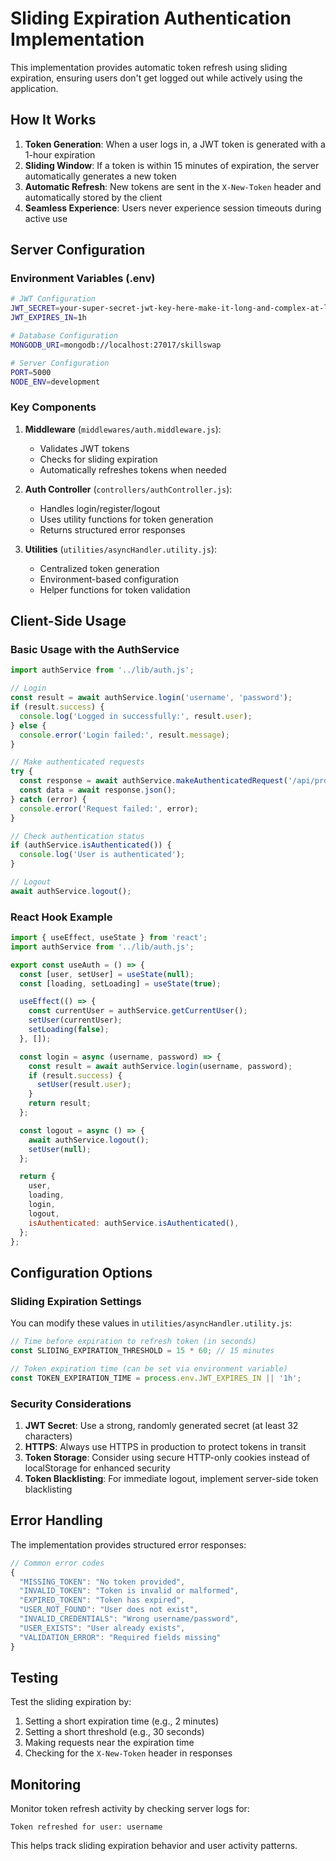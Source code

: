 # Sliding Expiration Authentication Implementation

This implementation provides automatic token refresh using sliding expiration, ensuring users don't get logged out while actively using the application.

## How It Works

1. **Token Generation**: When a user logs in, a JWT token is generated with a 1-hour expiration
2. **Sliding Window**: If a token is within 15 minutes of expiration, the server automatically generates a new token
3. **Automatic Refresh**: New tokens are sent in the `X-New-Token` header and automatically stored by the client
4. **Seamless Experience**: Users never experience session timeouts during active use

## Server Configuration

### Environment Variables (.env)

```bash
# JWT Configuration
JWT_SECRET=your-super-secret-jwt-key-here-make-it-long-and-complex-at-least-32-characters
JWT_EXPIRES_IN=1h

# Database Configuration
MONGODB_URI=mongodb://localhost:27017/skillswap

# Server Configuration
PORT=5000
NODE_ENV=development
```

### Key Components

1. **Middleware** (`middlewares/auth.middleware.js`):
   - Validates JWT tokens
   - Checks for sliding expiration
   - Automatically refreshes tokens when needed

2. **Auth Controller** (`controllers/authController.js`):
   - Handles login/register/logout
   - Uses utility functions for token generation
   - Returns structured error responses

3. **Utilities** (`utilities/asyncHandler.utility.js`):
   - Centralized token generation
   - Environment-based configuration
   - Helper functions for token validation

## Client-Side Usage

### Basic Usage with the AuthService

```javascript
import authService from '../lib/auth.js';

// Login
const result = await authService.login('username', 'password');
if (result.success) {
  console.log('Logged in successfully:', result.user);
} else {
  console.error('Login failed:', result.message);
}

// Make authenticated requests
try {
  const response = await authService.makeAuthenticatedRequest('/api/protected-route');
  const data = await response.json();
} catch (error) {
  console.error('Request failed:', error);
}

// Check authentication status
if (authService.isAuthenticated()) {
  console.log('User is authenticated');
}

// Logout
await authService.logout();
```

### React Hook Example

```javascript
import { useEffect, useState } from 'react';
import authService from '../lib/auth.js';

export const useAuth = () => {
  const [user, setUser] = useState(null);
  const [loading, setLoading] = useState(true);

  useEffect(() => {
    const currentUser = authService.getCurrentUser();
    setUser(currentUser);
    setLoading(false);
  }, []);

  const login = async (username, password) => {
    const result = await authService.login(username, password);
    if (result.success) {
      setUser(result.user);
    }
    return result;
  };

  const logout = async () => {
    await authService.logout();
    setUser(null);
  };

  return {
    user,
    loading,
    login,
    logout,
    isAuthenticated: authService.isAuthenticated(),
  };
};
```

## Configuration Options

### Sliding Expiration Settings

You can modify these values in `utilities/asyncHandler.utility.js`:

```javascript
// Time before expiration to refresh token (in seconds)
const SLIDING_EXPIRATION_THRESHOLD = 15 * 60; // 15 minutes

// Token expiration time (can be set via environment variable)
const TOKEN_EXPIRATION_TIME = process.env.JWT_EXPIRES_IN || '1h';
```

### Security Considerations

1. **JWT Secret**: Use a strong, randomly generated secret (at least 32 characters)
2. **HTTPS**: Always use HTTPS in production to protect tokens in transit
3. **Token Storage**: Consider using secure HTTP-only cookies instead of localStorage for enhanced security
4. **Token Blacklisting**: For immediate logout, implement server-side token blacklisting

## Error Handling

The implementation provides structured error responses:

```javascript
// Common error codes
{
  "MISSING_TOKEN": "No token provided",
  "INVALID_TOKEN": "Token is invalid or malformed",
  "EXPIRED_TOKEN": "Token has expired",
  "USER_NOT_FOUND": "User does not exist",
  "INVALID_CREDENTIALS": "Wrong username/password",
  "USER_EXISTS": "User already exists",
  "VALIDATION_ERROR": "Required fields missing"
}
```

## Testing

Test the sliding expiration by:

1. Setting a short expiration time (e.g., 2 minutes)
2. Setting a short threshold (e.g., 30 seconds)
3. Making requests near the expiration time
4. Checking for the `X-New-Token` header in responses

## Monitoring

Monitor token refresh activity by checking server logs for:
```
Token refreshed for user: username
```

This helps track sliding expiration behavior and user activity patterns. 